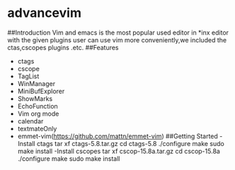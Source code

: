 advancevim
==========
##Introduction
Vim and emacs is the most popular used editor in *inx editor
with the given plugins user can use vim more conveniently,we included the ctas,cscopes plugins .etc.
##Features
- ctags
- cscope
- TagList
- WinManager
- MiniBufExplorer
- ShowMarks
- EchoFunction
- Vim org mode
- calendar
- textmateOnly
- emmet-vim(https://github.com/mattn/emmet-vim)
##Getting Started
-Install ctags
  tar xf ctags-5.8.tar.gz
  cd ctags-5.8
  ./configure
  make
  sudo make install
-Install cscopes
  tar xf cscop-15.8a.tar.gz
  cd cscop-15.8a
  ./configure
  make
  sudo make install


  

